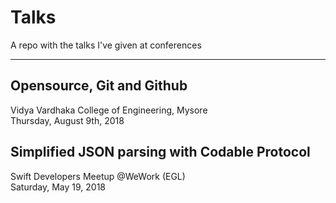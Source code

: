 # Talks
A repo with the talks I've given at conferences

---

## Opensource, Git and Github

Vidya Vardhaka College of Engineering, Mysore \
Thursday, August 9th, 2018

## Simplified JSON parsing with Codable Protocol

Swift Developers Meetup @WeWork (EGL) \
Saturday, May 19, 2018
